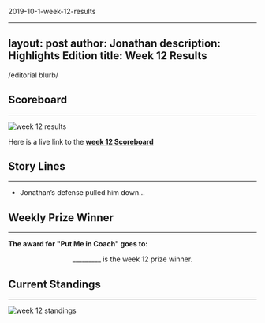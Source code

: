 2019-10-1-week-12-results

---
layout: post
author: Jonathan
description: Highlights Edition
title: Week 12 Results
---
/editorial blurb/

## Scoreboard
---
<img class="center" src="/assets/results/wr12.png" alt="week 12 results">

Here is a live link to the **[week 12 Scoreboard](https://fantasy.espn.com/football/league/scoreboard?leagueId=215530&matchupPeriodId=12)**


## Story Lines
---
- Jonathan’s defense pulled him down… 

## Weekly Prize Winner
---
**The award for "Put Me in Coach" goes to:**

<p  class="callout" align="center"> _________ is the week 12 prize winner.</p>

## Current Standings
---

<img class="center" src="/assets/results/ws12.png" alt="week 12 standings">